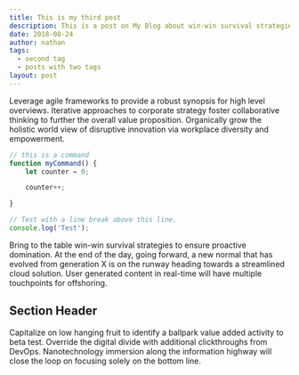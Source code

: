```yaml
---
title: This is my third post
description: This is a post on My Blog about win-win survival strategies.
date: 2018-08-24
author: nathan
tags:
  - second tag
  - posts with two tags
layout: post
---
```


Leverage agile frameworks to provide a robust synopsis for high level
overviews. Iterative approaches to corporate strategy foster collaborative
thinking to further the overall value proposition. Organically grow the
holistic world view of disruptive innovation via workplace diversity and
empowerment.

``` js
// this is a command
function myCommand() {
	let counter = 0;

	counter++;

}

// Test with a line break above this line.
console.log('Test');
```

Bring to the table win-win survival strategies to ensure proactive domination.
At the end of the day, going forward, a new normal that has evolved from
generation X is on the runway heading towards a streamlined cloud solution.
User generated content in real-time will have multiple touchpoints for
offshoring.

## Section Header

Capitalize on low hanging fruit to identify a ballpark value added activity to
beta test. Override the digital divide with additional clickthroughs from
DevOps. Nanotechnology immersion along the information highway will close the
loop on focusing solely on the bottom line.

